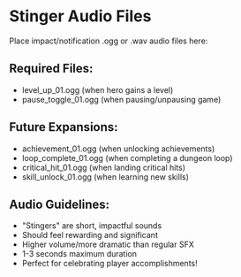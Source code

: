 # Stinger Audio Files

Place impact/notification .ogg or .wav audio files here:

## Required Files:
- level_up_01.ogg (when hero gains a level)
- pause_toggle_01.ogg (when pausing/unpausing game)

## Future Expansions:
- achievement_01.ogg (when unlocking achievements)
- loop_complete_01.ogg (when completing a dungeon loop)
- critical_hit_01.ogg (when landing critical hits)
- skill_unlock_01.ogg (when learning new skills)

## Audio Guidelines:
- "Stingers" are short, impactful sounds
- Should feel rewarding and significant
- Higher volume/more dramatic than regular SFX
- 1-3 seconds maximum duration
- Perfect for celebrating player accomplishments!
